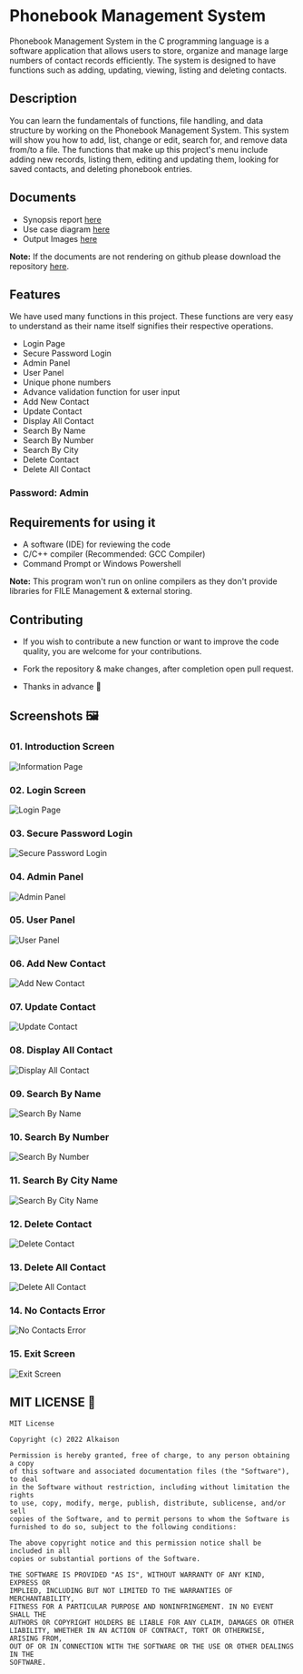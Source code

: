 
# Phonebook Management System

Phonebook Management System in the C programming language is a software application that allows users to store, organize and manage large numbers of contact records efficiently. The system is designed to have functions such as adding, updating, viewing, listing and deleting contacts.

## Description

You can learn the fundamentals of functions, file handling, and data 
structure by working on the Phonebook Management System. 
This system will show you how to add, list, change or edit, search for, and 
remove data from/to a file. The functions that make up this project's menu 
include adding new records, listing them, editing and updating them, looking 
for saved contacts, and deleting phonebook entries.

## Documents 

- Synopsis report [here](/Documents/PhonebookManagementSystem_Synopsis.pdf "Synopsis Report")
- Use case diagram [here](/Documents/PhonebookManagementSystem_UseCaseDiagram.pdf "Use Case Diagram")
- Output Images [here](/Images/)

**Note:** If the documents are not rendering on github please download the repository [here](https://github.com/Alkaison/Phonebook-Management-System/archive/refs/heads/main.zip "Latest Code"). 

## Features 

We have used many functions in this project. These functions are very easy to understand as their name itself signifies their respective operations.

- Login Page
- Secure Password Login
- Admin Panel
- User Panel
- Unique phone numbers
- Advance validation function for user input 
- Add New Contact
- Update Contact
- Display All Contact
- Search By Name
- Search By Number
- Search By City 
- Delete Contact
- Delete All Contact

### **Password: Admin**

## Requirements for using it

- A software (IDE) for reviewing the code
- C/C++ compiler (Recommended: GCC Compiler)
- Command Prompt or Windows Powershell 

**Note:** This program won't run on online compilers as they don't provide libraries for FILE Management & external storing.

## Contributing 

- If you wish to contribute a new function or want to improve the code quality, you are welcome for your contributions. 

- Fork the repository & make changes, after completion open pull request.

- Thanks in advance 💛 

## Screenshots 🖼️

### 01. Introduction Screen 

![Information Page](https://i.ibb.co/rktHD2C/PMS-01-Introduction-Screen.png)

### 02. Login Screen 

![Login Page](https://i.ibb.co/vYn8Fnm/PMS-02-Login-Screen.png)

### 03. Secure Password Login

![Secure Password Login](https://i.ibb.co/KzPmpFF/PMS-03-Admin-Login-Secure.png)

### 04. Admin Panel

![Admin Panel](https://i.ibb.co/Fb0gfXv/PMS-04-Admin-Panel.png)

### 05. User Panel

![User Panel](https://i.ibb.co/743mZbx/PMS-05-User-Panel.png)

### 06. Add New Contact

![Add New Contact](https://i.ibb.co/YtvXhJs/PMS-06-Add-New-Contact.png)

### 07. Update Contact

![Update Contact](https://i.ibb.co/vvvXRhh/PMS-07-Update-Contact.png)

### 08. Display All Contact

![Display All Contact](https://i.ibb.co/p2x9cvx/PMS-08-Display-All-Contacts.png)

### 09. Search By Name

![Search By Name](https://i.ibb.co/3MGKWmn/PMS-09-Seach-By-Name.png)

### 10. Search By Number

![Search By Number](https://i.ibb.co/0tL532S/PMS-10-Search-By-Number.png)

### 11. Search By City Name 

![Search By City Name](https://i.ibb.co/hyXZMhd/PMS-11-Search-By-City-Name.png)

### 12. Delete Contact

![Delete Contact](https://i.ibb.co/6DYFThb/PMS-12-Delete-Contact.png)

### 13. Delete All Contact

![Delete All Contact](https://i.ibb.co/BP5CdYT/PMS-13-Delete-All-Contacts.png)

### 14. No Contacts Error 

![No Contacts Error](https://i.ibb.co/LSzLfZ8/PMS-14-No-Contact-Error.png)

### 15. Exit Screen 

![Exit Screen](https://i.ibb.co/N3z5qqM/PMS-15-Exit-Screen.png)

## MIT LICENSE 📔

```LICENSE
MIT License

Copyright (c) 2022 Alkaison

Permission is hereby granted, free of charge, to any person obtaining a copy
of this software and associated documentation files (the "Software"), to deal
in the Software without restriction, including without limitation the rights
to use, copy, modify, merge, publish, distribute, sublicense, and/or sell
copies of the Software, and to permit persons to whom the Software is
furnished to do so, subject to the following conditions:

The above copyright notice and this permission notice shall be included in all
copies or substantial portions of the Software.

THE SOFTWARE IS PROVIDED "AS IS", WITHOUT WARRANTY OF ANY KIND, EXPRESS OR
IMPLIED, INCLUDING BUT NOT LIMITED TO THE WARRANTIES OF MERCHANTABILITY,
FITNESS FOR A PARTICULAR PURPOSE AND NONINFRINGEMENT. IN NO EVENT SHALL THE
AUTHORS OR COPYRIGHT HOLDERS BE LIABLE FOR ANY CLAIM, DAMAGES OR OTHER
LIABILITY, WHETHER IN AN ACTION OF CONTRACT, TORT OR OTHERWISE, ARISING FROM,
OUT OF OR IN CONNECTION WITH THE SOFTWARE OR THE USE OR OTHER DEALINGS IN THE
SOFTWARE.
```
